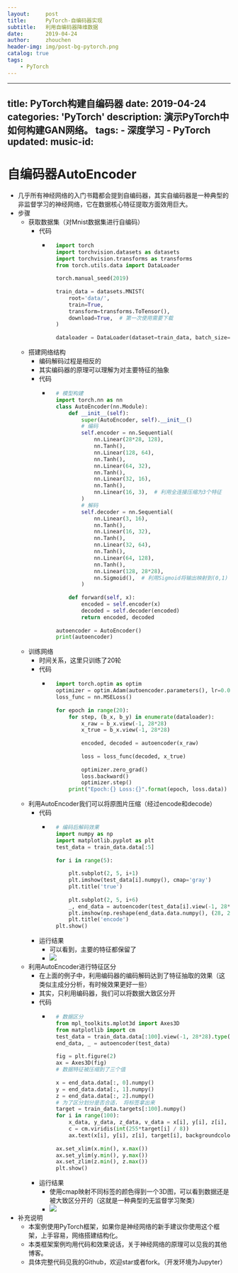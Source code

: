 ```yaml
---
layout:     post
title:      PyTorch-自编码器实现
subtitle:   利用自编码器降维数据
date:       2019-04-24
author:     zhouchen
header-img: img/post-bg-pytorch.png
catalog: true
tags:
    - PyTorch
---
```

---
title:      PyTorch构建自编码器
date:       2019-04-24
categories: 'PyTorch'
description: 演示PyTorch中如何构建GAN网络。
tags:
    - 深度学习
    - PyTorch
updated: 
music-id: 
---

# 自编码器AutoEncoder
- 几乎所有神经网络的入门书籍都会提到自编码器，其实自编码器是一种典型的非监督学习的神经网络，它在数据核心特征提取方面效用巨大。
- 步骤
	- 获取数据集（对Mnist数据集进行自编码）
		- 代码
			- ```python
				import torch
				import torchvision.datasets as datasets
				import torchvision.transforms as transforms
				from torch.utils.data import DataLoader
				
				torch.manual_seed(2019)
				
				train_data = datasets.MNIST(
				    root='data/',
				    train=True,
				    transform=transforms.ToTensor(),
				    download=True,  # 第一次使用需要下载
				)
				
				dataloader = DataLoader(dataset=train_data, batch_size=32, shuffle=True, num_workers=4)  # 为了配合GPU性能最好使用2^n
				```
	- 搭建网络结构
		- 编码解码过程是相反的
		- 其实编码器的原理可以理解为对主要特征的抽象
		- 代码
			- ```python
				# 模型构建
				import torch.nn as nn
				class AutoEncoder(nn.Module):
				    def __init__(self):
				        super(AutoEncoder, self).__init__()
				        # 编码
				        self.encoder = nn.Sequential(
				            nn.Linear(28*28, 128),
				            nn.Tanh(),
				            nn.Linear(128, 64),
				            nn.Tanh(),
				            nn.Linear(64, 32),
				            nn.Tanh(),
				            nn.Linear(32, 16),
				            nn.Tanh(),
				            nn.Linear(16, 3),  # 利用全连接压缩为3个特征
				        )
				        # 解码
				        self.decoder = nn.Sequential(
				            nn.Linear(3, 16),
				            nn.Tanh(),
				            nn.Linear(16, 32),
				            nn.Tanh(),
				            nn.Linear(32, 64),
				            nn.Tanh(),
				            nn.Linear(64, 128),
				            nn.Tanh(),
				            nn.Linear(128, 28*28),
				            nn.Sigmoid(),  # 利用Sigmoid将输出映射到(0,1)
				        )
				
				    def forward(self, x):
				        encoded = self.encoder(x)
				        decoded = self.decoder(encoded)
				        return encoded, decoded
				
				autoencoder = AutoEncoder()
				print(autoencoder)
				```
	- 训练网络
		- 时间关系，这里只训练了20轮
		- 代码
			- ```python
				import torch.optim as optim
				optimizer = optim.Adam(autoencoder.parameters(), lr=0.01)
				loss_func = nn.MSELoss()
				
				for epoch in range(20):
				    for step, (b_x, b_y) in enumerate(dataloader):
				        x_raw = b_x.view(-1, 28*28)
				        x_true = b_x.view(-1, 28*28)
				
				        encoded, decoded = autoencoder(x_raw)
				
				        loss = loss_func(decoded, x_true) 
				        
				        optimizer.zero_grad()
				        loss.backward() 
				        optimizer.step()
				    print("Epoch:{} Loss:{}".format(epoch, loss.data))
				```
	- 利用AutoEncoder我们可以将原图片压缩（经过encode和decode）
		- 代码
			- ```python
				# 编码后解码效果
				import numpy as np
				import matplotlib.pyplot as plt
				test_data = train_data.data[:5]
				
				for i in range(5):
				    
				    plt.subplot(2, 5, i+1)
				    plt.imshow(test_data[i].numpy(), cmap='gray')
				    plt.title('true')
				    
				    plt.subplot(2, 5, i+6)
				    _, end_data = autoencoder(test_data[i].view(-1, 28*28).type(torch.FloatTensor))
				    plt.imshow(np.reshape(end_data.data.numpy(), (28, 28)), cmap='gray')
				    plt.title('encode')
				plt.show()
				```
		- 运行结果
			- 可以看到，主要的特征都保留了
			- ![](https://img-blog.csdnimg.cn/20190424185723957.png)
	- 利用AutoEncoder进行特征区分
		- 在上面的例子中，利用编码器的编码解码达到了特征抽取的效果（这类似主成分分析，有时候效果更好一些）
		- 其实，只利用编码器，我们可以将数据大致区分开
		- 代码
			- ```python
				# 数据区分
				from mpl_toolkits.mplot3d import Axes3D
				from matplotlib import cm
				test_data = train_data.data[:100].view(-1, 28*28).type(torch.FloatTensor)/255.
				end_data, _ = autoencoder(test_data)
				
				fig = plt.figure(2)
				ax = Axes3D(fig)
				# 数据特征被压缩到了三个值
				
				x = end_data.data[:, 0].numpy()
				y = end_data.data[:, 1].numpy()
				z = end_data.data[:, 2].numpy()
				# 为了区分划分是否合适， 将标签拿出来
				target = train_data.targets[:100].numpy()
				for i in range(100):
				    x_data, y_data, z_data, v_data = x[i], y[i], z[i], target[i]
				    c = cm.viridis(int(255*target[i] / 8))
				    ax.text(x[i], y[i], z[i], target[i], backgroundcolor=c)
				    
				ax.set_xlim(x.min(), x.max())
				ax.set_ylim(y.min(), y.max())
				ax.set_zlim(z.min(), z.max())
				plt.show()
				```
		- 运行结果
			- 使用cmap映射不同标签的颜色得到一个3D图，可以看到数据还是被大致区分开的（这就是一种典型的无监督学习聚类）
			- ![](https://img-blog.csdnimg.cn/20190424191255119.png)
- 补充说明
	- 本案例使用PyTorch框架，如果你是神经网络的新手建议你使用这个框架，上手容易，网络搭建结构化。
	- 本类框架案例均用代码和效果说话，关于神经网络的原理可以见我的其他博客。
	- 具体完整代码见我的Github，欢迎star或者fork。（开发环境为Jupyter）